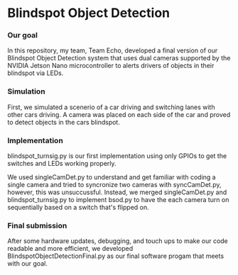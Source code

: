 # Blindspot Object Detection
### Our goal
In this repository, my team, Team Echo, developed a final version of our Blindspot 
Object Detection system that uses dual cameras supported by the NVIDIA Jetson Nano 
microcontroller to alerts drivers of objects in their blindspot via LEDs.

### Simulation
First, we simulated a scenerio of a car driving and switching lanes with other cars
driving. A camera was placed on each side of the car and proved to detect objects 
in the cars blindspot.

### Implementation
blindspot_turnsig.py is our first implementation using only GPIOs to get the switches
and LEDs working properly.

We used singleCamDet.py to understand and get familiar with coding a single camera
and tried to syncronize two cameras with syncCamDet.py, however, this was unsuccussful. 
Instead, we merged singleCamDet.py and blindspot_turnsig.py to implement bsod.py to
have the each camera turn on sequentially based on a switch that's flipped on.

### Final submission
After some hardware updates, debugging, and touch ups to make our code readable and
more efficient, we developed BlindspotObjectDetectionFinal.py as our final software
progam that meets with our goal.
